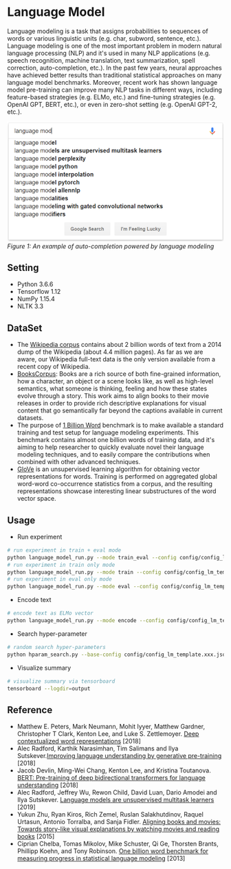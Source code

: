 # Language Model
Language modeling is a task that assigns probabilities to sequences of words or various linguistic units (e.g. char, subword, sentence, etc.). Language modeling is one of the most important problem in modern natural language processing (NLP) and it's used in many NLP applications (e.g. speech recognition, machine translation, text summarization, spell correction, auto-completion, etc.). In the past few years, neural approaches have achieved better results than traditional statistical approaches on many language model benchmarks. Moreover, recent work has shown language model pre-training can improve many NLP tasks in different ways, including feature-based strategies (e.g. ELMo, etc.) and fine-tuning strategies (e.g. OpenAI GPT, BERT, etc.), or even in zero-shot setting (e.g. OpenAI GPT-2, etc.).

<img src="/language_model/document/language_model.example.png" width=600><br />
*Figure 1: An example of auto-completion powered by language modeling*

## Setting
* Python 3.6.6
* Tensorflow 1.12
* NumPy 1.15.4
* NLTK 3.3

## DataSet
* The [Wikipedia corpus](https://www.corpusdata.org/wikipedia.asp) contains about 2 billion words of text from a 2014 dump of the Wikipedia (about 4.4 million pages). As far as we are aware, our Wikipedia full-text data is the only version available from a recent copy of Wikipedia.
* [BooksCorpus](http://yknzhu.wixsite.com/mbweb): Books are a rich source of both fine-grained information, how a character, an object or a scene looks like, as well as high-level semantics, what someone is thinking, feeling and how these states evolve through a story. This work aims to align books to their movie releases in order to provide rich descriptive explanations for visual content that go semantically far beyond the captions available in current datasets.
* The purpose of [1 Billion Word](http://www.statmt.org/lm-benchmark/) benchmark is to make available a standard training and test setup for language modeling experiments. This benchmark contains almost one billion words of training data, and it's aiming to help researcher to quickly evaluate novel their language modeling techniques, and to easily compare the contributions when combined with other advanced techniques.
* [GloVe](https://nlp.stanford.edu/projects/glove/) is an unsupervised learning algorithm for obtaining vector representations for words. Training is performed on aggregated global word-word co-occurrence statistics from a corpus, and the resulting representations showcase interesting linear substructures of the word vector space.

## Usage
* Run experiment
```bash
# run experiment in train + eval mode
python language_model_run.py --mode train_eval --config config/config_lm_template.xxx.json
# run experiment in train only mode
python language_model_run.py --mode train --config config/config_lm_template.xxx.json
# run experiment in eval only mode
python language_model_run.py --mode eval --config config/config_lm_template.xxx.json
```
* Encode text
```bash
# encode text as ELMo vector
python language_model_run.py --mode encode --config config/config_lm_template.xxx.json
```
* Search hyper-parameter
```bash
# random search hyper-parameters
python hparam_search.py --base-config config/config_lm_template.xxx.json --search-config config/config_search_template.xxx.json --num-group 10 --random-seed 100 --output-dir config/search
```
* Visualize summary
```bash
# visualize summary via tensorboard
tensorboard --logdir=output
```

## Reference
* Matthew E. Peters, Mark Neumann, Mohit Iyyer, Matthew Gardner, Christopher T Clark, Kenton Lee,
and Luke S. Zettlemoyer. [Deep contextualized word representations](https://arxiv.org/abs/1802.05365) [2018]
* Alec Radford, Karthik Narasimhan, Tim Salimans and Ilya Sutskever.[Improving language understanding by generative pre-training](https://s3-us-west-2.amazonaws.com/openai-assets/research-covers/language-unsupervised/language_understanding_paper.pdf) [2018]
* Jacob Devlin, Ming-Wei Chang, Kenton Lee, and Kristina Toutanova. [BERT: Pre-training of deep bidirectional transformers for language understanding](https://arxiv.org/abs/1810.04805) [2018]
* Alec Radford, Jeffrey Wu, Rewon Child, David Luan, Dario Amodei and Ilya Sutskever. [Language models are unsupervised multitask learners](https://d4mucfpksywv.cloudfront.net/better-language-models/language-models.pdf) [2019]
* Yukun Zhu, Ryan Kiros, Rich Zemel, Ruslan Salakhutdinov, Raquel Urtasun, Antonio Torralba, and Sanja Fidler. [Aligning books and movies: Towards story-like visual explanations by watching movies and reading books](https://arxiv.org/abs/1506.06724) [2015]
* Ciprian Chelba, Tomas Mikolov, Mike Schuster, Qi Ge, Thorsten Brants, Phillipp Koehn, and Tony Robinson. [One billion word benchmark for measuring progress in statistical language modeling](https://arxiv.org/abs/1312.3005) [2013]
